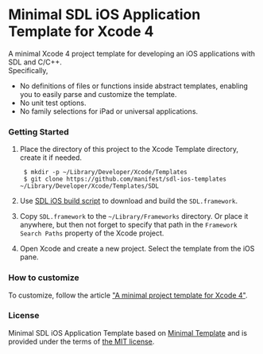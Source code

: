 # Minimal SDL iOS Application Template for Xcode 4

A minimal Xcode 4 project template for developing an iOS applications with SDL and C/C++.  
Specifically,

- No definitions of files or functions inside abstract templates, enabling you to easily parse and customize the template.
- No unit test options.
- No family selections for iPad or universal applications. 

### Getting Started

1. Place the directory of this project to the Xcode Template directory, create it if needed.

		$ mkdir -p ~/Library/Developer/Xcode/Templates
		$ git clone https://github.com/manifest/sdl-ios-templates ~/Library/Developer/Xcode/Templates/SDL

2. Use [SDL iOS build script][sdl-ios-framework] to download and build the `SDL.framework`.

3. Copy `SDL.framework` to the `~/Library/Frameworks` directory.
Or place it anywhere, but then not forget to specify that path
in the `Framework Search Paths` property of the Xcode project.

4. Open Xcode and create a new project. Select the template from the iOS pane.

### How to customize

To customize, follow the article ["A minimal project template for Xcode 4"][minimal-template-article].

### License

Minimal SDL iOS Application Template based on [Minimal Template][minimal-template] and is provided under the terms of [the MIT license][license].

[sdl-ios-framework]:https://github.com/manifest/sdl-ios-framework
[minimal-template-article]:http://blog.boreal-kiss.net/2011/03/11/a-minimal-project-template-for-xcode-4
[minimal-template]:https://github.com/borealkiss/Minimal-Template
[license]:http://www.opensource.org/licenses/MIT

